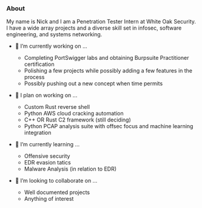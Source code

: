 ### About
My name is Nick and I am a Penetration Tester Intern at White Oak Security. I have a wide array projects and a diverse skill set in infosec, software engineering, and systems networking.

- 🔭 I’m currently working on ...
  * Completing PortSwigger labs and obtaining Burpsuite Practitioner certification
  * Polishing a few projects while possibly adding a few features in the process
  * Possibly pushing out a new concept when time permits

- 📔 I plan on working on ... 
  * Custom Rust reverse shell
  * Python AWS cloud cracking automation
  * C++ OR Rust C2 framework (still deciding)
  * Python PCAP analysis suite with offsec focus and machine learning integration

- 🌱 I’m currently learning ...
  * Offensive security
  * EDR evasion tatics
  * Malware Analysis (in relation to EDR)

- 👯 I’m looking to collaborate on ...
  * Well documented projects
  * Anything of interest
